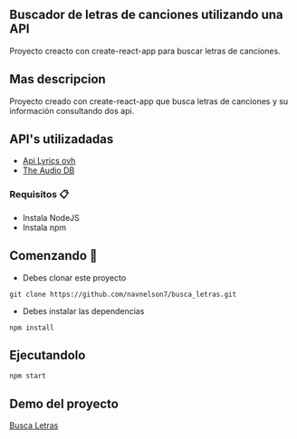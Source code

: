 ## Buscador de letras de canciones utilizando una API
Proyecto creacto con create-react-app para buscar letras de canciones.

## Mas descripcion
Proyecto creado con create-react-app que busca letras de canciones y su información consultando dos api.

## API's utilizadadas
* [Api Lyrics ovh](https://lyricsovh.docs.apiary.io/)
* [The Audio DB](https://www.theaudiodb.com)

### Requisitos 📋
* Instala NodeJS
* Instala npm


## Comenzando 🚀
* Debes clonar este proyecto
```
git clone https://github.com/navnelson7/busca_letras.git
```
* Debes instalar las dependencias
```
npm install
```
## Ejecutandolo
```
npm start
```
## Demo del proyecto
[Busca Letras](https://romantic-booth-004539.netlify.app/)